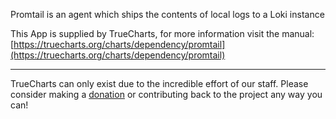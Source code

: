 Promtail is an agent which ships the contents of local logs to a Loki instance

This App is supplied by TrueCharts, for more information visit the manual: [https://truecharts.org/charts/dependency/promtail](https://truecharts.org/charts/dependency/promtail)

---

TrueCharts can only exist due to the incredible effort of our staff.
Please consider making a [donation](https://truecharts.org/about/sponsor) or contributing back to the project any way you can!

